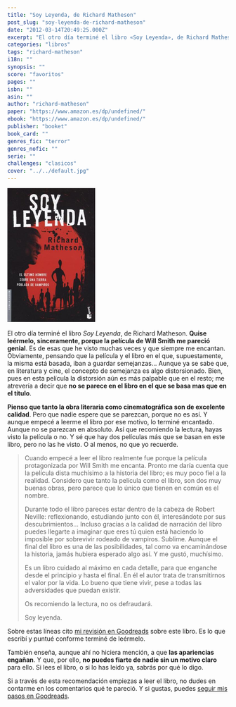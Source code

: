```yaml
---
title: "Soy Leyenda, de Richard Matheson"
post_slug: "soy-leyenda-de-richard-matheson"
date: "2012-03-14T20:49:25.000Z"
excerpt: "El otro día terminé el libro «Soy Leyenda», de Richard Matheson. Quise leérmelo, sinceramente, porque la película de Will Smith me pareció genial. Es de esas que he visto muchas veces y que siempre me encantan. Obviamente, pensando que la película y el libro en el que, supuestamente, la misma está basada, iban a guardar semejanzas... Aunque ya se sabe que, en literatura y cine, el concepto de semejanza es algo distorsionado. Bien, pues en esta película la distorsión aún es más palpable que en el resto; me atrevería a decir que no se parece en el libro en el que se basa mas que en el título."
categories: "libros"
tags: "richard-matheson"
i18n: ""
synopsis: ""
score: "favoritos"
pages: ""
isbn: ""
asin: ""
author: "richard-matheson"
paper: "https://www.amazon.es/dp/undefined/"
ebook: "https://www.amazon.es/dp/undefined/"
publisher: "booket"
book_card: ""
genres_fic: "terror"
genres_nofic: ""
serie: ""
challenges: "clasicos"
cover: "../../default.jpg"
---
```


![](images/soy-leyenda-libro.jpg "Soy Leyenda")

El otro día terminé el libro _Soy Leyenda_, de Richard Matheson. **Quise leérmelo, sinceramente, porque la película de Will Smith me pareció genial**. Es de esas que he visto muchas veces y que siempre me encantan. Obviamente, pensando que la película y el libro en el que, supuestamente, la misma está basada, iban a guardar semejanzas... Aunque ya se sabe que, en literatura y cine, el concepto de semejanza es algo distorsionado. Bien, pues en esta película la distorsión aún es más palpable que en el resto; me atrevería a decir que **no se parece en el libro en el que se basa mas que en el título**.

**Pienso que tanto la obra literaria como cinematográfica son de excelente calidad**. Pero que nadie espere que se parezcan, porque no es así. Y aunque empecé a leerme el libro por ese motivo, lo terminé encantado. Aunque no se parezcan en absoluto. Así que recomiendo la lectura, hayas visto la película o no. Y sé que hay dos películas más que se basan en este libro, pero no las he visto. O al menos, no que yo recuerde.

> Cuando empecé a leer el libro realmente fue porque la película protagonizada por Will Smith me encanta. Pronto me daría cuenta que la película dista muchísimo a la historia del libro; es muy poco fiel a la realidad. Considero que tanto la película como el libro, son dos muy buenas obras, pero parece que lo único que tienen en común es el nombre.
> 
> Durante todo el libro pareces estar dentro de la cabeza de Robert Neville: reflexionando, estudiando junto con él, interesándote por sus descubrimientos... Incluso gracias a la calidad de narración del libro puedes llegarte a imaginar que eres tú quien está haciendo lo imposible por sobrevivir rodeado de vampiros. Sublime. Aunque el final del libro es una de las posibilidades, tal como va encaminándose la historia, jamás hubiera esperado algo así. Y me gustó, muchísimo.
> 
> Es un libro cuidado al máximo en cada detalle, para que enganche desde el principio y hasta el final. En él el autor trata de transmitirnos el valor por la vida. Lo bueno que tiene vivir, pese a todas las adversidades que puedan existir.
> 
> Os recomiendo la lectura, no os defraudará.
> 
> Soy leyenda.

Sobre estas líneas cito [mi revisión en Goodreads](http://www.goodreads.com/review/show/292115227) sobre este libro. Es lo que escribí y puntué conforme terminé de leérmelo.

También enseña, aunque ahí no hiciera mención, a que **las apariencias engañan**. Y que, por ello, **no puedes fiarte de nadie sin un motivo claro** para ello. Si lees el libro, o si lo has leído ya, sabrás por qué lo digo.

Si a través de esta recomendación empiezas a leer el libro, no dudes en contarme en los comentarios qué te pareció. Y si gustas, puedes [seguir mis pasos en Goodreads](http://www.goodreads.com/fjpalacios).
